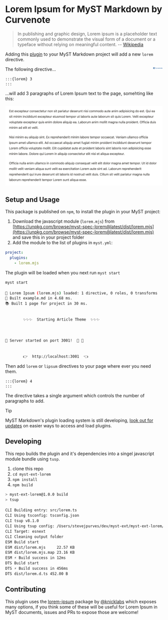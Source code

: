 # Lorem Ipsum for MyST Markdown by Curvenote

> In publishing and graphic design, Lorem ipsum is a placeholder text commonly used to demonstrate the visual form of a document or a typeface without relying on meaningful content. -- [Wikipedia](https://en.wikipedia.org/wiki/Lorem_ipsum)

Adding this [plugin](https://mystmd.org/guide/plugins) to your MyST Markdown project will add a new `lorem` directive.

<img align="right" src="logo.png" height=10>

The following directive...

```
:::{lorem} 3
:::
```

...will add 3 paragraphs of Lorem Ipsum text to the page, somehting like this:

![](output.png)

## Setup and Usage

This package is published on `npm`, to install the plugin in your MyST project:

1. Download the javascript module (`lorem.mjs`) from [https://unpkg.com/browse/myst-spec-lorem@latest/dist/lorem.mjs](https://unpkg.com/browse/myst-spec-lorem@latest/dist/lorem.mjs) and save this in your project folder
1. Add the module to the list of plugins in `myst.yml`:

```yaml
project:
  plugins:
    - lorem.mjs
```

The plugin will be loaded when you next run `myst start`

```sh
myst start

🔌 Lorem Ipsum (lorem.mjs) loaded: 1 directive, 0 roles, 0 transforms
📖 Built example.md in 4.68 ms.
📚 Built 1 page for project in 30 ms.


        ✨✨✨  Starting Article Theme  ✨✨✨



🔌 Server started on port 3001!  🥳 🎉


        👉  http://localhost:3001  👈

```

Then add `lorem` or `lipsum` directives to your page where ever you need them.

```
:::{lorem} 4
:::
```

The directive takes a single argument which controls the number of paragraphs to add.

> [!TIP]
> MyST Markdown's plugin loading system is still developing, [look out for updates](https://mystmd.org/guide/plugins) on easier ways to access and load plugins.

## Developing

This repo builds the plugin and it's dependencies into a singel javascript module bundle using `tusp`.

1. clone this repo
1. `cd myst-ext-lorem`
1. `npm install`
1. `npm build`

```sh
> myst-ext-lorem@1.0.0 build
> tsup

CLI Building entry: src/lorem.ts
CLI Using tsconfig: tsconfig.json
CLI tsup v8.1.0
CLI Using tsup config: /Users/stevejpurves/dev/myst-ext/myst-ext-lorem/tsup.config.ts
CLI Target: esnext
CLI Cleaning output folder
ESM Build start
ESM dist/lorem.mjs     22.57 KB
ESM dist/lorem.mjs.map 23.16 KB
ESM ⚡️ Build success in 12ms
DTS Build start
DTS ⚡️ Build success in 456ms
DTS dist/lorem.d.ts 452.00 B
```

## Contributing

This plugin uses the [lorem-ipsum](https://www.npmjs.com/package/lorem-ipsum) package by [@knicklabs](https://github.com/knicklabs) which exposes many options, if you think some of these will be useful for Lorem Ipsum in MyST documents, issues and PRs to expose those are welcome!
